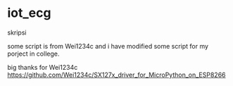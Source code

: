 # iot_ecg
skripsi

some script is from Wei1234c and i have modified some script for my porject in college.

big thanks for Wei1234c
https://github.com/Wei1234c/SX127x_driver_for_MicroPython_on_ESP8266
